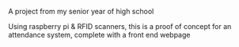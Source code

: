   A project from my senior year of high school

  Using raspberry pi & RFID scanners, this is a proof of concept for an attendance system, complete with a front end webpage
